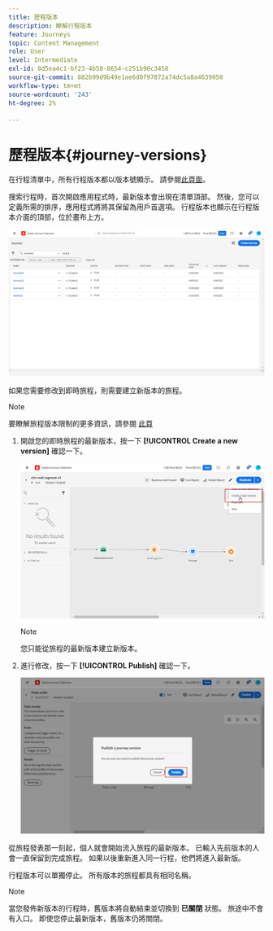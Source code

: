 ```yaml
---
title: 歷程版本
description: 瞭解行程版本
feature: Journeys
topic: Content Management
role: User
level: Intermediate
exl-id: 8d5ea4c1-bf23-4b58-8654-c251b90c3458
source-git-commit: 882b99d9b49e1ae6d0f97872a74dc5a8a4639050
workflow-type: tm+mt
source-wordcount: '243'
ht-degree: 2%

---
```


# 歷程版本{#journey-versions}

在行程清單中，所有行程版本都以版本號顯示。 請參閱[此頁面](../building-journeys/using-the-journey-designer.md)。

搜索行程時，首次開啟應用程式時，最新版本會出現在清單頂部。 然後，您可以定義所需的排序，應用程式將將其保留為用戶首選項。 行程版本也顯示在行程版本介面的頂部，位於畫布上方。

![](assets/journeyversions1.png)

如果您需要修改到即時旅程，則需要建立新版本的旅程。

>[!NOTE]
>
>要瞭解旅程版本限制的更多資訊，請參閱 [此頁](../start/limitations.md#journey-versions-limitations)

1. 開啟您的即時旅程的最新版本，按一下 **[!UICONTROL Create a new version]** 確認一下。

   ![](assets/journeyversions2.png)

   >[!NOTE]
   >
   >您只能從旅程的最新版本建立新版本。

1. 進行修改，按一下 **[!UICONTROL Publish]** 確認一下。

   ![](assets/journeyversions3.png)

從旅程發表那一刻起，個人就會開始流入旅程的最新版本。 已輸入先前版本的人會一直保留到完成旅程。 如果以後重新進入同一行程，他們將進入最新版。

行程版本可以單獨停止。 所有版本的旅程都具有相同名稱。

>[!NOTE]
>
>當您發佈新版本的行程時，舊版本將自動結束並切換到 **已關閉** 狀態。 旅途中不會有入口。 即使您停止最新版本，舊版本仍將關閉。
